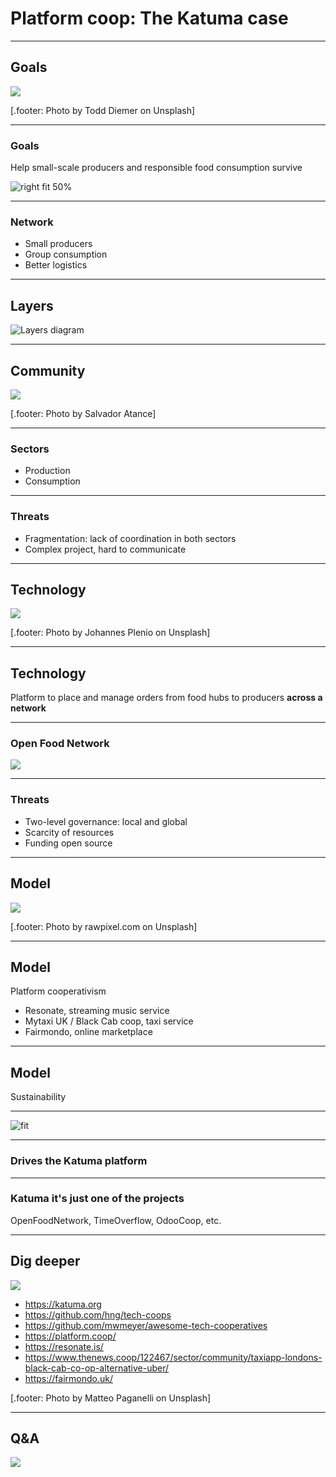 # Platform coop: The Katuma case

---

## Goals

![](images/goals.jpg)

[.footer: Photo by Todd Diemer on Unsplash]

---

### Goals

Help small-scale producers and responsible food consumption survive

![right fit 50%](images/logo_katuma.png)

---

### Network

* Small producers
* Group consumption
* Better logistics

---

## Layers

![Layers diagram](images/layers.jpg)

---

## Community

![](images/community.jpg)

[.footer: Photo by Salvador Atance]

---

### Sectors

* Production
* Consumption

---

### Threats

* Fragmentation: lack of coordination in both sectors
* Complex project, hard to communicate

---

## Technology

![](images/technology.jpg)

[.footer: Photo by Johannes Plenio on Unsplash]

---

## Technology

Platform to place and manage orders from food hubs to producers **across a network**

---

### Open Food Network

![](images/ofn.png)

---

### Threats

* Two-level governance: local and global
* Scarcity of resources
* Funding open source

---

## Model

![](images/model.jpg)

[.footer: Photo by rawpixel.com on Unsplash]

---

## Model

Platform cooperativism

* Resonate, streaming music service
* Mytaxi UK / Black Cab coop, taxi service
* Fairmondo, online marketplace

---

## Model

Sustainability

---

![fit](images/logo_coopdevs.png)

---

### Drives the Katuma platform

---

### Katuma it's just one of the projects

OpenFoodNetwork, TimeOverflow, OdooCoop, etc.

---

## Dig deeper

![](images/qa.jpg)

* https://katuma.org
* https://github.com/hng/tech-coops
* https://github.com/mwmeyer/awesome-tech-cooperatives
* https://platform.coop/
* https://resonate.is/
* https://www.thenews.coop/122467/sector/community/taxiapp-londons-black-cab-co-op-alternative-uber/
* https://fairmondo.uk/

[.footer: Photo by Matteo Paganelli on Unsplash]

---

## Q&A

![](images/qa.jpg)
